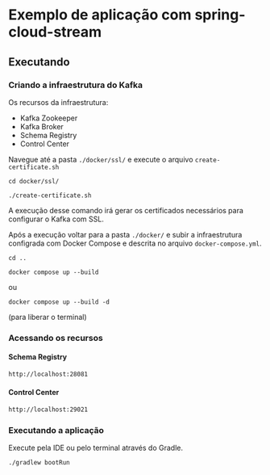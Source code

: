 # Exemplo de aplicação com spring-cloud-stream

## Executando

### Criando a infraestrutura do Kafka
Os recursos da infraestrutura:

- Kafka Zookeeper
- Kafka Broker
- Schema Registry
- Control Center

Navegue até a pasta `./docker/ssl/` e execute o arquivo `create-certificate.sh`

```shell
cd docker/ssl/
```

```shell
./create-certificate.sh
```

A execução desse comando irá gerar os certificados necessários para configurar o Kafka com SSL.

Após a execução voltar para a pasta `./docker/` e subir a infraestrutura configrada com Docker Compose e descrita no
arquivo `docker-compose.yml`.

```shell
cd ..
```

```shell
docker compose up --build
```

ou

```shell
docker compose up --build -d
```

(para liberar o terminal)

### Acessando os recursos

#### Schema Registry

```html
http://localhost:28081
```

#### Control Center

```html
http://localhost:29021
```

### Executando a aplicação

Execute pela IDE ou pelo terminal através do Gradle.

```shell
./gradlew bootRun
```